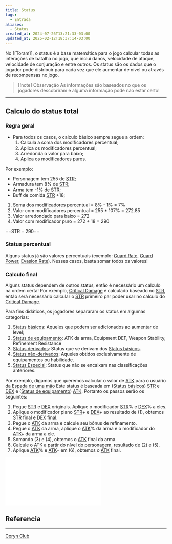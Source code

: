 ```yaml
---
title: Status
tags:
  - Entrada
aliases:
  - Status
created_at: 2024-07-26T13:21:33-03:00
updated_at: 2025-02-12T18:37:14-03:00
---
```


No [[Toram]], o status é a base matemática para o jogo calcular todas as interações de batalha no jogo, que inclui danos, velocidade de ataque, velocidade de conjuração e entre outros. Os status são os dados que o jogador pode distribuir para cada vez que ele aumentar de nível ou através de recompensas no jogo.

> [!note] Observação
> As informações são baseados no que os jogadores descobriram e alguma informação pode não estar certo!

---

## Calculo do status total
### Regra geral

 - Para todos os casos, o calculo básico sempre segue a ordem: 
	1. Calcula a soma dos modificadores percentual;
	2. Aplica os modificadores percentual;
	3. Arredonda o valor para baixo;
	4. Aplica os modificadores puros.

Por exemplo:
 - Personagem tem 255 de [STR](Toram_STR.md);
 - Armadura tem 8% de [STR](Toram_STR.md);
 - Arma tem -1% de [STR](Toram_STR.md);
 - Buff de comida [STR](Toram_STR.md) +18;

1. Soma dos modificadores percentual = 8% - 1% = 7%
2. Valor com modificadores percentual = 255 * 107% = 272.85
3. Valor arredondado para baixo = 272
4. Valor com modificador puro = 272 + 18 = 290

==STR = 290==

### Status percentual

Alguns status já são valores percentuais (exemplo: [Guard Rate](../../09/entrada/Toram_Guard_Rate.md), [Guard Power](../../09/entrada/Toram_Guard_Power.md), [Evasion Rate](../../09/entrada/Toram_Evasion_Rate.md)). Nesses casos, basta somar todos os valores!

### Calculo final

Alguns status dependem de outros status, então é necessário um calculo na ordem certa! Por exemplo, [Critical Damage](../../09/entrada/Toram_Critical_Damage.md) é calculado baseado no [STR](Toram_STR.md), então será necessário calcular o [STR](Toram_STR.md) primeiro par poder usar no calculo do [Critical Damage](../../09/entrada/Toram_Critical_Damage.md).  

Para fins didáticos, os jogadores separaram os status em algumas categorias:
1. [Status básicos](Toram_Status_basico.md): Aqueles que podem ser adicionados ao aumentar de level;
2. [Status de equipamento](../../09/entrada/Toram_Status_de_equipamento.md): ATK da arma, Equipment DEF, Weapon Stability, Refinement Resistance
3. [Status derivados](../../09/entrada/Toram_Status_derivados.md): Status que se derivam dos [Status básicos](Toram_Status_basico.md). 
4. [Status não-derivados](../../09/entrada/Toram_Status%20não-derivados.md): Aqueles obtidos exclusivamente de equipamentos ou habilidade.
5. [Status Especial](../../09/entrada/Toram_Status_Especial.md): Status que não se encaixam nas classificações anteriores.

Por exemplo, digamos que queremos calcular o valor de [ATK](../../09/entrada/Toram_ATK.md) para o usuário da [Espada de uma mão](../../12/entrada/Toram_One_Handed_Sword.md) Este status é baseada em ([Status básicos](Toram_Status_basico.md)) [STR](Toram_STR.md) e [DEX](../../09/entrada/Toram_DEX.md) e ([Status de equipamento](../../09/entrada/Toram_Status_de_equipamento.md)) [ATK](../../09/entrada/Toram_ATK.md). Portanto os passos serão os seguintes:
1. Pegue [STR](Toram_STR.md) e [DEX](../../09/entrada/Toram_DEX.md) originais. Aplique o modificador [STR](Toram_STR.md)% e [DEX](../../09/entrada/Toram_DEX.md)% a eles.
2. Aplique o modificador plano [STR](Toram_STR.md)+ e [DEX](../../09/entrada/Toram_DEX.md)+ ao resultado de (1), obtemos [STR](Toram_STR.md) final e [DEX](../../09/entrada/Toram_DEX.md) final.
3. Pegue o [ATK](../../09/entrada/Toram_ATK.md) da arma e calcule seu bônus de refinamento.
4. Pegue o [ATK](../../09/entrada/Toram_ATK.md) da arma, aplique o [ATK](../../09/entrada/Toram_ATK.md)% da arma e o modificador do [ATK](../../09/entrada/Toram_ATK.md)+ da arma a ele.
5. Somando (3) e (4), obtemos o [ATK](../../09/entrada/Toram_ATK.md) final da arma.
6. Calcule o [ATK](../../09/entrada/Toram_ATK.md) a partir do nível do personagem, resultado de (2) e (5).
7. Aplique [ATK](../../09/entrada/Toram_ATK.md)% e [ATK](../../09/entrada/Toram_ATK.md)+ em (6), obtemos o [ATK](../../09/entrada/Toram_ATK.md) final.

![Toram_status.excalidraw](../../../../../excalidraw/2024/07/Toram_status.excalidraw.md)

## Referencia
---
[Coryn Club](https://coryn.club/guide.php?key=status)



